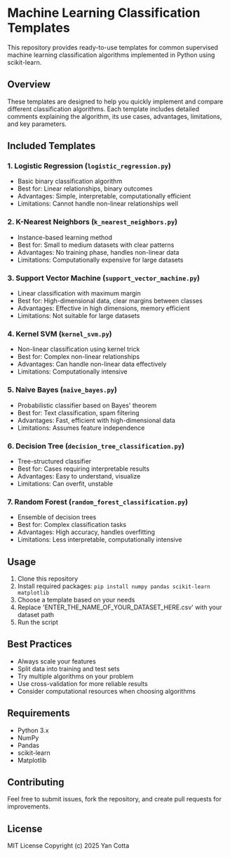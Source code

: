 # Machine Learning Classification Templates

This repository provides ready-to-use templates for common supervised machine learning classification algorithms implemented in Python using scikit-learn.

## Overview

These templates are designed to help you quickly implement and compare different classification algorithms. Each template includes detailed comments explaining the algorithm, its use cases, advantages, limitations, and key parameters.

## Included Templates

### 1. Logistic Regression (`logistic_regression.py`)
- Basic binary classification algorithm
- Best for: Linear relationships, binary outcomes
- Advantages: Simple, interpretable, computationally efficient
- Limitations: Cannot handle non-linear relationships well

### 2. K-Nearest Neighbors (`k_nearest_neighbors.py`) 
- Instance-based learning method
- Best for: Small to medium datasets with clear patterns
- Advantages: No training phase, handles non-linear data
- Limitations: Computationally expensive for large datasets

### 3. Support Vector Machine (`support_vector_machine.py`)
- Linear classification with maximum margin
- Best for: High-dimensional data, clear margins between classes
- Advantages: Effective in high dimensions, memory efficient
- Limitations: Not suitable for large datasets

### 4. Kernel SVM (`kernel_svm.py`)
- Non-linear classification using kernel trick
- Best for: Complex non-linear relationships
- Advantages: Can handle non-linear data effectively
- Limitations: Computationally intensive

### 5. Naive Bayes (`naive_bayes.py`)
- Probabilistic classifier based on Bayes' theorem
- Best for: Text classification, spam filtering
- Advantages: Fast, efficient with high-dimensional data
- Limitations: Assumes feature independence

### 6. Decision Tree (`decision_tree_classification.py`)
- Tree-structured classifier
- Best for: Cases requiring interpretable results
- Advantages: Easy to understand, visualize
- Limitations: Can overfit, unstable

### 7. Random Forest (`random_forest_classification.py`)
- Ensemble of decision trees
- Best for: Complex classification tasks
- Advantages: High accuracy, handles overfitting
- Limitations: Less interpretable, computationally intensive

## Usage

1. Clone this repository
2. Install required packages: `pip install numpy pandas scikit-learn matplotlib`
3. Choose a template based on your needs
4. Replace 'ENTER_THE_NAME_OF_YOUR_DATASET_HERE.csv' with your dataset path
5. Run the script

## Best Practices

- Always scale your features
- Split data into training and test sets
- Try multiple algorithms on your problem
- Use cross-validation for more reliable results
- Consider computational resources when choosing algorithms

## Requirements

- Python 3.x
- NumPy
- Pandas
- scikit-learn
- Matplotlib

## Contributing

Feel free to submit issues, fork the repository, and create pull requests for improvements.

## License

MIT License
Copyright (c) 2025 Yan Cotta
